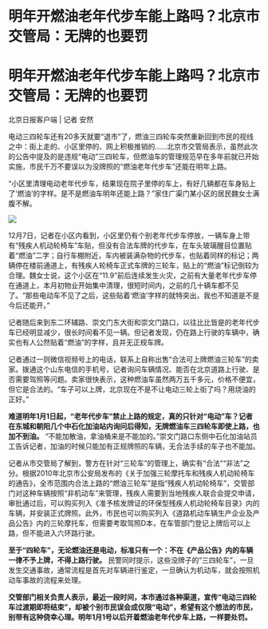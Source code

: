 # 明年开燃油老年代步车能上路吗？北京市交管局：无牌的也要罚

# 明年开燃油老年代步车能上路吗？北京市交管局：无牌的也要罚

北京日报客户端 | 记者 安然

电动三四轮车还有20多天就要“退市”了，燃油三四轮车突然重新回到市民的视线之中：街上走的、小区里停的、网上积极推销的……北京市交管局表示，虽然此次的公告中提及的是违规“电动”三四轮车，但燃油车的管理规范早在多年前就已开始实施，市民千万不要误以为没牌照的“燃油老年代步车”还能在明年上路。

“小区里清理电动老年代步车，结果现在院子里停的车上，有好几辆都在车身贴上了‘燃油’的字样。是不是燃油车明年还能上路？”家住广渠门某小区的居民魏女士满腹不解。

![](https://inews.gtimg.com/om_bt/OAsy888uwnRNSOqoj9xni5dDiQrPLNDPQpnzpjdRqVEUcAA/1000)

12月7日，记者在小区内看到，小区里仍有个别老年代步车停放，一辆车身上带有“残疾人机动轮椅车”车贴，但没有合法车牌的代步车，在车头玻璃醒目位置贴着“燃油”二字；自行车棚附近，车内被装满杂物的代步车，也贴着同样的标记；两辆停在楼前通道上，有残疾人轮椅车正式车牌的三轮车，贴上的“燃油”标记倒较为合理。魏女士说，这个小区在“11.9”前后连续发生火灾，之前有大量老年代步车停在通道上，本月初物业开始集中清理，很短时间内，之前的几十辆车都不见了。“那些电动车不见了之后，这些贴着‘燃油’字样的就特突出，我也不知道是不是今后还能开。”

记者随后来到东二环辅路、崇文门东大街和崇文门路口，以往比比皆是的老年代步车已经明显减少，很长时间看不见一辆。但记者发现，仍在路上行驶的车辆中，确实也有人公然贴着“燃油”的字样，且并无正规车牌。

记者通过一则微信视频号上的电话，联系上自称出售“合法可上牌燃油三轮车”的卖家。拨通这个山东电信的手机号，记者询问车辆情况、能否在北京道路上行驶、是否需要驾照等问题。卖家很快表示，这种燃油车虽然两万五千多元，价格不便宜，但它是合法的。“车子可以上牌，北京现在不是不让电动三轮上街了吗？用烧油的正好。”

**难道明年1月1日起，“老年代步车”禁止上路的规定，真的只针对“电动”车？记者在东城和朝阳几个中石化加油站内询问后得知，无牌燃油车三四轮车即使上路，也加不到油。**
“不能加散油，拿油桶来是不能加的。”崇文门路口东侧中石化加油站员工告诉记者，加油的时候只能加有正规牌照的车辆，无合法手续的车子也不能加。

记者从市交管局了解到，警方在针对“三轮车”的管理上，确实有“合法”“非法”之分。根据2010年北京市公安局发布的《关于加强三轮摩托车和残疾人机动轮椅车的通告》，全市范围内合法上路的“燃油三轮车”是指“残疾人机动轮椅车”，交管部门对这种车辆按照“非机动车”来管理，残疾人需要到当地残疾人联合会提交申请，审批通过后，可以购买列入《准予核发牌证的环保型残疾人机动轮椅车目录》内的车辆，并安装正式牌照。此外，市民也可以购买列入《道路机动车辆生产企业及产品公告》内的三轮摩托车，但需要考取驾照D本，在车管部门登记上牌后可以上路，但不能进入六环路行驶。

**至于“四轮车”，无论燃油还是电动，标准只有一个：不在《产品公告》内的车辆一律不予上牌，不得上路行驶。**
民警同时提示，这些没牌子的“三四轮车”，一旦发生交通事故，通常流程是首先对车辆进行鉴定，一旦确认为机动车，就会按照机动车事故的流程来处理。

**交管部门相关负责人表示，最近一段时间，本市通过各种渠道，宣传“电动三四轮车过渡期即将结束”，却被个别市民误会成仅限“电动”，希望有这个想法的市民，别带有这种侥幸心理。明年1月1号以后开着燃油老年代步车上路，一样要处罚。**

